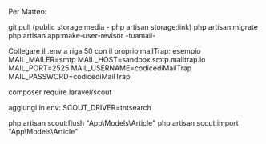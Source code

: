 Per Matteo:

git pull 
(public storage media - php artisan storage:link)
php artisan migrate
php artisan app:make-user-revisor -tuamail-

Collegare il .env a riga 50 con il proprio mailTrap:
esempio
MAIL_MAILER=smtp
MAIL_HOST=sandbox.smtp.mailtrap.io
MAIL_PORT=2525
MAIL_USERNAME=codicediMailTrap
MAIL_PASSWORD=codicediMailTrap

composer require laravel/scout

aggiungi in env:
SCOUT_DRIVER=tntsearch

php artisan scout:flush "App\Models\Article"
php artisan scout:import "App\Models\Article"
